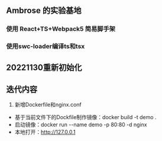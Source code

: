 ## Ambrose 的实验基地

### 使用 React+TS+Webpack5 简易脚手架

### 使用swc-loader编译ts和tsx

## 20221130重新初始化

## 迭代内容
1. 新增Dockerfile和nginx.conf
- 基于当前文件下的Dockfile制作镜像：docker build -t demo .
- 启动镜像：docker run --name demo -p 80:80 -d nginx
- 本地打开：http://127.0.0.1
